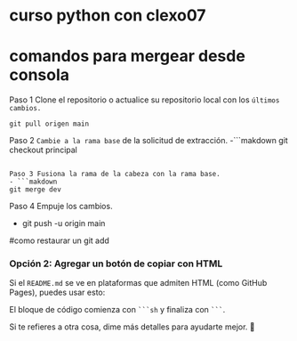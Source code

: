 # curso python con clexo07
# comandos para mergear desde consola
Paso 1 Clone el repositorio o actualice su repositorio local con los `últimos cambios.`

```makdown
git pull origen main
```
Paso 2 `Cambie a la rama base` de la solicitud de extracción.
-```makdown
git checkout principal
```

Paso 3 Fusiona la rama de la cabeza con la rama base.
- ```makdown
git merge dev
```
Paso 4 Empuje los cambios.

- git push -u origin main

#como restaurar un git add



### Opción 2: Agregar un botón de copiar con HTML  
Si el `README.md` se ve en plataformas que admiten HTML (como GitHub Pages), puedes usar esto:  


El bloque de código comienza con ` ```sh ` y finaliza con ` ``` `.  

Si te refieres a otra cosa, dime más detalles para ayudarte mejor. 🚀
